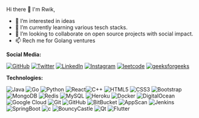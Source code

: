 Hi there 👋 I'm Rwik,

- 👀 I’m interested in ideas
- 🌱 I’m currently learning various tesch stacks.
- 💞️ I’m looking to collaborate on open source projects with social impact.
- 📫 Rech me for Golang ventures

**Social Media:**


[![GitHub](https://img.shields.io/badge/-Github-black?style=flat-square&logo=github)](https://github.com/rwik) [![Twitter](https://img.shields.io/badge/-Twitter-black?style=flat-square&logo=twitter)](https://twitter.com/rwik) [![LinkedIn](https://img.shields.io/badge/-Linkedin-black?style=flat-square&logo=Linkedin)](https://www.linkedin.com/in/rwikee/) [![Instagram](https://img.shields.io/badge/-instagram-black?style=flat-square&logo=instagram)](https://www.instagram.com/whatrwikate/) [![leetcode](https://img.shields.io/badge/-leetcode-black?style=flat-square&logo=leetcode)](https://www.leetcode.com/rwikee/)
 [![geeksforgeeks](https://img.shields.io/badge/-geeksforgeeks-black?style=flat-square&logo=geeksforgeeks)](https://auth.geeksforgeeks.org/user/rwikee/)

**Technologies:**

![Java](https://img.shields.io/badge/-java-yellow?style=flat-square&logo=java) ![Go](https://img.shields.io/badge/-Go-black?style=flat-square&logo=go) ![Python](https://img.shields.io/badge/-Python-black?style=flat-square&logo=Python) ![React](https://img.shields.io/badge/-React-black?style=flat-square&logo=react)![C++](https://img.shields.io/badge/-C++-00599C?style=flat-square&logo=c)
![HTML5](https://img.shields.io/badge/-HTML5-E34F26?style=flat-square&logo=html5&logoColor=white) ![CSS3](https://img.shields.io/badge/-CSS3-1572B6?style=flat-square&logo=css3) ![Bootstrap](https://img.shields.io/badge/-Bootstrap-563D7C?style=flat-square&logo=bootstrap) ![MongoDB](https://img.shields.io/badge/-MongoDB-black?style=flat-square&logo=mongodb) ![Redis](https://img.shields.io/badge/-Redis-black?style=flat-square&logo=Redis) ![MySQL](https://img.shields.io/badge/-MySQL-black?style=flat-square&logo=mysql) 
![Heroku](https://img.shields.io/badge/-Heroku-430098?style=flat-square&logo=heroku) ![Docker](https://img.shields.io/badge/-Docker-black?style=flat-square&logo=docker) ![DigitalOcean](https://img.shields.io/badge/-Digital%20Ocean-darkblue?style=flat-square&logo=digitalocean) ![Google Cloud](https://img.shields.io/badge/Google%20Cloud-black?style=flat-square&logo=google-cloud) ![Git](https://img.shields.io/badge/-Git-black?style=flat-square&logo=git) ![GitHub](https://img.shields.io/badge/-GitHub-181717?style=flat-square&logo=github)
![BitBucket](https://img.shields.io/badge/-BitBucket-darkblue?style=flat-square&logo=bitbucket)  ![AppScan](https://img.shields.io/badge/-AppScan-black?style=flat-square&logo=appscan) ![Jenkins](https://img.shields.io/badge/-Jenkins-black?style=flat-square&logo=jenkins) ![SpringBoot](https://img.shields.io/badge/-SpringBoot-black?style=flat-square&logo=spring-boot) ![c](https://img.shields.io/badge/-c-black?style=flat-square&logo=c)
![BouncyCastle](https://img.shields.io/badge/-BouncyCastle-black?style=flat-square&logo=bouncycastle) ![Qt](https://img.shields.io/badge/-Qt-black?style=flat-square&logo=qt) ![Flutter](https://img.shields.io/badge/-Flutter-black?style=flat-square&logo=flutter)
